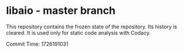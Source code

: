 # libaio - master branch

This repository contains the frozen state of the repository.
Its history is cleared. It is used only for static code
analysis with Codacy.

Commit Time: 1726191031
